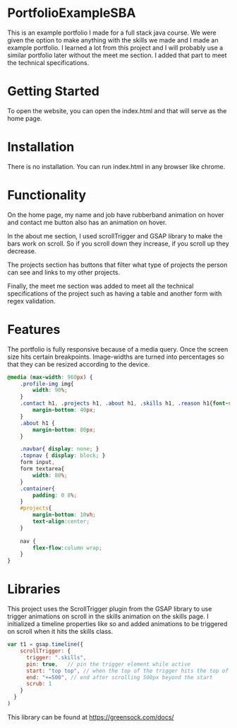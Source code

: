 # PortfolioExampleSBA

This is an example portfolio I made for a full stack java course. We were given the option to make anything with the skills we made and I made an example portfolio. I learned a lot from this project and I will probably use a similar portfolio later without the meet me section. I added that part to meet the technical specifications. 

# Getting Started 
To open the website, you can open the index.html and that will serve as the home page. 

# Installation 

There is no installation. You can run index.html in any browser like chrome. 

# Functionality 
On the home page, my name and job have rubberband animation on hover and contact me button also has an animation on hover. 

In the about me section, I used scrollTrigger and GSAP library to make the bars work on scroll. So if you scroll down they increase, if you scroll up they decrease. 

The projects section has buttons that filter what type of projects the person can see and links to my other projects. 

Finally, the meet me section was added to meet all the technical specifications of the project such as having a table and another form with regex validation. 

# Features 
The portfolio is fully responsive because of a media query. Once the screen size hits certain breakpoints. Image-widths are turned into percentages so that they can be resized according to the device. 

```css
@media (max-width: 960px) {
	.profile-img img{
		width: 90%;
	}
	.contact h1, .projects h1, .about h1, .skills h1, .reason h1{font-size: 4rem;
		margin-bottom: 40px;
	}
	.about h1 {
		margin-bottom: 80px;
	}

	.navbar{ display: none; }
	.topnav { display: block; }
	form input,
	form textarea{
		width: 80%;
	}
	.container{
		padding: 0 8%;
	}
	#projects{
		margin-bottom: 10vh;
		text-align:center;
	}
  
	nav {
		flex-flow:column wrap;
	}
}
```
# Libraries

This project uses the ScrollTrigger plugin from the GSAP library to use trigger animations on scroll in the skills animation on the skills page. I initialized a timeline properties like so and added animations to be triggered on scroll when it hits the skills class. 

```js
var t1 = gsap.timeline({
	scrollTrigger: {
      trigger: ".skills",
      pin: true,   // pin the trigger element while active
      start: "top top", // when the top of the trigger hits the top of the viewport
      end: "+=500", // end after scrolling 500px beyond the start
      scrub: 1
    }
  }
)
```

This library can be found at https://greensock.com/docs/
